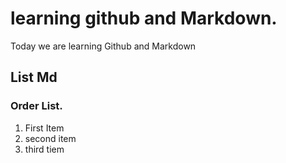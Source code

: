 # learning github and Markdown.

Today we are learning Github and Markdown

## List Md

### Order List.
1. First Item
2. second item
3. third tiem
